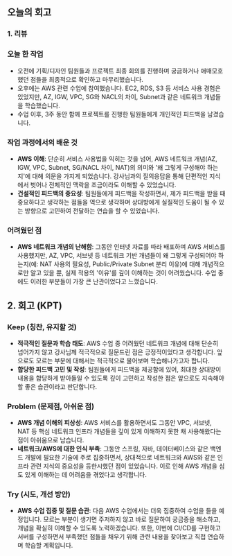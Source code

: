 ## 오늘의 회고

### 1. 리뷰

### 오늘 한 작업
* 오전에 기획/디자인 팀원들과 프로젝트 최종 회의를 진행하며 궁금하거나 애매모호했던 점들을 최종적으로 확인하고 마무리했습니다.
* 오후에는 AWS 관련 수업에 참여했습니다. EC2, RDS, S3 등 서비스 사용 경험은 있었지만, AZ, IGW, VPC, SG와 NACL의 차이, Subnet과 같은 네트워크 개념들을 학습했습니다.
* 수업 이후, 3주 동안 함께 프로젝트를 진행한 팀원들에게 개인적인 피드백을 남겼습니다.

### 작업 과정에서의 배운 것
* **AWS 이해**: 단순히 서비스 사용법을 익히는 것을 넘어, AWS 네트워크 개념(AZ, IGW, VPC, Subnet, SG/NACL 차이, NAT)의 의미와 '왜 그렇게 구성해야 하는지'에 대해 의문을 가지게 되었습니다. 강사님과의 질의응답을 통해 단편적인 지식에서 벗어나 전체적인 맥락을 조금이라도 이해할 수 있었습니다.
* **건설적인 피드백의 중요성**: 팀원들에게 피드백을 작성하면서, 제가 피드백을 받을 때 중요하다고 생각하는 점들을 역으로 생각하며 상대방에게 실질적인 도움이 될 수 있는 방향으로 고민하여 전달하는 연습을 할 수 있었습니다.

### 어려웠던 점
* **AWS 네트워크 개념의 난해함**: 그동안 인터넷 자료를 따라 배포하며 AWS 서비스를 사용했지만, AZ, VPC, 서브넷 등 네트워크 기반 개념들이 왜 그렇게 구성되어야 하는지(예: NAT 사용의 필요성, Public/Private Subnet 분리 이유)에 대해 개념적으로만 알고 있을 뿐, 실제 적용의 '이유'를 깊이 이해하는 것이 어려웠습니다. 수업 중에도 이러한 부분들이 가장 큰 난관이었다고 느꼈습니다.

## 2. 회고 (KPT)

### Keep (칭찬, 유지할 것)
* **적극적인 질문과 학습 태도**: AWS 수업 중 어려웠던 네트워크 개념에 대해 단순히 넘어가지 않고 강사님께 적극적으로 질문드린 점은 긍정적이었다고 생각합니다. 앞으로도 모르는 부분에 대해서는 적극적으로 물어보며 학습해나가고자 합니다.
* **합당한 피드백 고민 및 작성**: 팀원들에게 피드백을 제공함에 있어, 최대한 상대방이 내용을 합당하게 받아들일 수 있도록 깊이 고민하고 작성한 점은 앞으로도 지속해야 할 좋은 습관이라고 판단합니다.

### Problem (문제점, 아쉬운 점)
* **AWS 개념 이해의 피상성**: AWS 서비스를 활용하면서도 그동안 VPC, 서브넷, NAT 등 핵심 네트워크 인프라 개념들을 깊이 있게 이해하지 못한 채 사용해왔다는 점이 아쉬움으로 남습니다.
* **네트워크/AWS에 대한 인식 부족**: 그동안 스프링, 자바, 데이터베이스와 같은 백엔드 개발에 필요한 기술에 주로 집중하면서, 상대적으로 네트워크와 AWS와 같은 인프라 관련 지식의 중요성을 등한시했던 점이 있었습니다. 이로 인해 AWS 개념을 심도 있게 이해하는 데 어려움을 겪었다고 생각합니다.

### Try (시도, 개선 방안)
* **AWS 수업 집중 및 질문 습관**: 다음 AWS 수업에서는 더욱 집중하여 수업을 들을 예정입니다. 모르는 부분이 생기면 주저하지 않고 바로 질문하여 궁금증을 해소하고, 개념을 확실히 이해할 수 있도록 노력하겠습니다. 또한, 이번에 CI/CD를 구현하고 서버를 구성하면서 부족했던 점들을 채우기 위해 관련 내용을 찾아보고 직접 연습하며 학습할 계획입니다.
